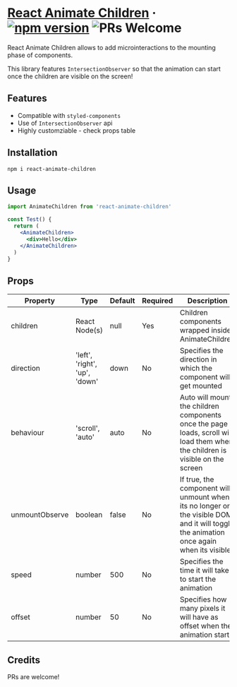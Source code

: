# [React Animate Children](https://github.com/nriccar/react-animate-children) &middot; [![npm version](https://img.shields.io/npm/v/react.svg?style=flat)](https://www.npmjs.com/package/react-animate-children) ![PRs Welcome](https://img.shields.io/badge/PRs-welcome-brightgreen.svg)

React Animate Children allows to add microinteractions to the mounting phase of components.

This library features `IntersectionObserver` so that the animation can start once the children are visible on the screen!

## Features

- Compatible with `styled-components`
- Use of `IntersectionObserver` api
- Highly customziable - check props table

## Installation

```
npm i react-animate-children
```

## Usage

```jsx
import AnimateChildren from 'react-animate-children'

const Test() {
  return (
    <AnimateChildren>
      <div>Hello</div>
    </AnimateChildren>
  )
}
```

## Props

| Property       | Type                          | Default | Required | Description                                                                                                                             |
| -------------- | ----------------------------- | ------- | -------- | --------------------------------------------------------------------------------------------------------------------------------------- |
| children       | React Node(s)                 | null    | Yes      | Children components wrapped inside AnimateChildren                                                                                      |
| direction      | 'left', 'right', 'up', 'down' | down    | No       | Specifies the direction in which the component will get mounted                                                                         |
| behaviour      | 'scroll', 'auto'              | auto    | No       | Auto will mount the children components once the page loads, scroll will load them when the children is visible on the screen           |
| unmountObserve | boolean                       | false   | No       | If true, the component will unmount when its no longer on the visible DOM, and it will toggle the animation once again when its visible |
| speed          | number                        | 500     | No       | Specifies the time it will take to start the animation                                                                                  |
| offset         | number                        | 50      | No       | Specifies how many pixels it will have as offset when the animation start                                                               |

## Credits

PRs are welcome!
